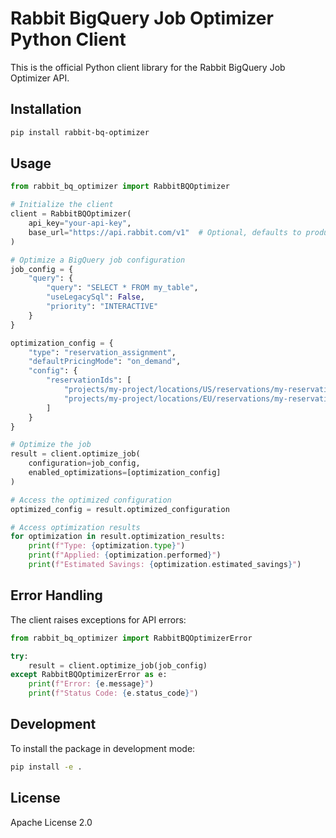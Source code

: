 # Rabbit BigQuery Job Optimizer Python Client

This is the official Python client library for the Rabbit BigQuery Job Optimizer API.

## Installation

```bash
pip install rabbit-bq-optimizer
```

## Usage

```python
from rabbit_bq_optimizer import RabbitBQOptimizer

# Initialize the client
client = RabbitBQOptimizer(
    api_key="your-api-key",
    base_url="https://api.rabbit.com/v1"  # Optional, defaults to production URL
)

# Optimize a BigQuery job configuration
job_config = {
    "query": {
        "query": "SELECT * FROM my_table",
        "useLegacySql": False,
        "priority": "INTERACTIVE"
    }
}

optimization_config = {
    "type": "reservation_assignment",
    "defaultPricingMode": "on_demand",
    "config": {
        "reservationIds": [
            "projects/my-project/locations/US/reservations/my-reservation-us",
            "projects/my-project/locations/EU/reservations/my-reservation-eu"
        ]
    }
}

# Optimize the job
result = client.optimize_job(
    configuration=job_config,
    enabled_optimizations=[optimization_config]
)

# Access the optimized configuration
optimized_config = result.optimized_configuration

# Access optimization results
for optimization in result.optimization_results:
    print(f"Type: {optimization.type}")
    print(f"Applied: {optimization.performed}")
    print(f"Estimated Savings: {optimization.estimated_savings}")
```

## Error Handling

The client raises exceptions for API errors:

```python
from rabbit_bq_optimizer import RabbitBQOptimizerError

try:
    result = client.optimize_job(job_config)
except RabbitBQOptimizerError as e:
    print(f"Error: {e.message}")
    print(f"Status Code: {e.status_code}")
```

## Development

To install the package in development mode:

```bash
pip install -e .
```

## License

Apache License 2.0 